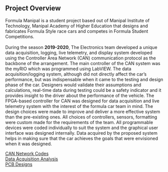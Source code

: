 ## Project Overview

Formula Manipal is a student project based out of Manipal Institute of Technology, Manipal Academy of Higher Education that designs and fabricates Formula Style race cars and competes in Formula Student Competitions. <br /><br />
During the season <b>2019-2020</b>, The Electronics team developed a unique data acquisition, logging, live telemetry, and display system developed using the Controller Area Network (CAN) communication protocol as the backbone of the arrangement. 
The main controller of the CAN system was the myRIO which was programmed using LabVIEW. The data acquisition/logging system, although did not directly
affect the car’s performance, but was indispensable when it came to the testing and design phase of the car. Designers would validate their assumptions and calculations, real-time data during testing could be a safety indicator and 
it provides insight to the driver about the performance of the vehicle. The FPGA-based controller for CAN was designed for data acquisition and live telemetry system with the interest of the formula car team in mind. 
The design choices were made to improve and deliver a more effective system than the pre-existing ones. All choices of controllers, sensors, formatting were custom made for the requirements of the team. 
All programmable devices were coded individually to suit the system and the graphical user interface was designed internally. Data acquired by the proposed system helps in making sure that the car achieves the goals that were envisioned when it was designed.

<a href="https://github.com/Apratim08/Formula-Manipal-Data-Acquisition-System/tree/CAN-Network-Codes">CAN Network Codes</a> <br />
<a href="https://github.com/Apratim08/Formula-Manipal-Data-Acquisition-System/tree/Data-Analysis?tab=readme-ov-file"> Data Acquisition Analysis </a> <br />
<a href="https://github.com/Apratim08/Formula-Manipal-Data-Acquisition-System/tree/PCB-Designs"> PCB Designs </a>
